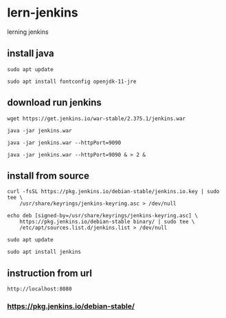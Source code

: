 # lern-jenkins
lerning jenkins

## install java

````
sudo apt update

sudo apt install fontconfig openjdk-11-jre
````

## download run jenkins

````
wget https://get.jenkins.io/war-stable/2.375.1/jenkins.war

java -jar jenkins.war

java -jar jenkins.war --httpPort=9090

java -jar jenkins.war --httpPort=9090 & > 2 &
````

## install from source

````
curl -fsSL https://pkg.jenkins.io/debian-stable/jenkins.io.key | sudo tee \
    /usr/share/keyrings/jenkins-keyring.asc > /dev/null

echo deb [signed-by=/usr/share/keyrings/jenkins-keyring.asc] \
    https://pkg.jenkins.io/debian-stable binary/ | sudo tee \
    /etc/apt/sources.list.d/jenkins.list > /dev/null

sudo apt update

sudo apt install jenkins
````

## instruction from url

````
http://localhost:8080
````

### https://pkg.jenkins.io/debian-stable/
